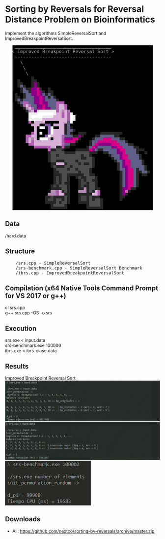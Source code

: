 # Sorting by Reversals for Reversal Distance Problem on Bioinformatics
Implement the algorithms SimpleReversalSort and ImprovedBreakpointReversalSort.<br/>
<p align="center">
  <img src="img/banner.png" />
</p>


## Data
/hard.data

## Structure
<pre>
	/srs.cpp - SimpleReversalSort
	/srs-benchmark.cpp - SimpleReversalSort Benchmark
	/ibrs.cpp - ImprovedBreakpointReversalSort
</pre>

## Compilation (x64 Native Tools Command Prompt for VS 2017 or g++)
cl srs.cpp <br/>
g++ srs.cpp -O3 -o srs

## Execution
srs.exe < input.data <br/>
srs-benchmark.exe 100000 <br/>
ibrs.exe < ibrs-clase.data

## Results
Improved Breakpoint Reversal Sort<br/>
![](img/ibrs.png)<br/>
![](img/srs.png)<br/>
![](img/srs-benchmark.png)


## Downloads
- All: https://github.com/nextco/sorting-by-reversals/archive/master.zip
